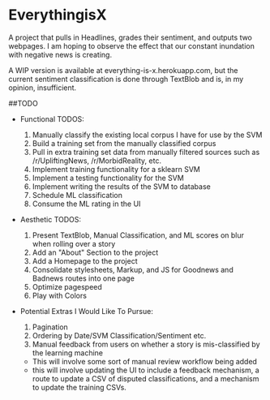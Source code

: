 # EverythingisX
A project that pulls in Headlines, grades their sentiment, and outputs two webpages.  I am hoping to observe the effect that our constant inundation with negative news is creating. 

A WIP version is available at everything-is-x.herokuapp.com, but the current sentiment classification is done through TextBlob and is, in my opinion, insufficient.

##TODO
* Functional TODOS:
  1. Manually classify the existing local corpus I have for use by the SVM
  1. Build a training set from the manually classified corpus
  1. Pull in extra training set data from manually filtered sources such as /r/UpliftingNews, /r/MorbidReality, etc.
  1. Implement training functionality for a sklearn SVM
  1. Implement a testing functionality for the SVM
  1. Implement writing the results of the SVM to database
  1. Schedule ML classification 
  1. Consume the ML rating in the UI

* Aesthetic TODOS:
  1. Present TextBlob, Manual Classification, and ML scores on blur when rolling over a story
  1. Add an "About" Section to the project
  1. Add a Homepage to the project
  1. Consolidate stylesheets, Markup, and JS for Goodnews and Badnews routes into one page
  1. Optimize pagespeed
  1. Play with Colors
* Potential Extras I Would Like To Pursue:
  1. Pagination
  1. Ordering by Date/SVM Classification/Sentiment etc.
  1. Manual feedback from users on whether a story is mis-classified by the learning machine
    * This will involve some sort of manual review workflow being added
    * this will involve updating the UI to include a feedback mechanism, a route to update a CSV of disputed classifications, and a mechanism to update the training CSVs. 
